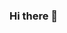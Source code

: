 ### Hi there 👋

<!--
**mc224/mc224** is a ✨ _special_ ✨ repository because its `README.md` (this file) appears on your GitHub profile.

Here are some ideas to get you started:

- Prev Project: https://github.com/otooooooooooooooooo/movies-app
- 🔭 I’m currently working on ...
- 🌱 I’m currently learning ...
- 👯 I’m looking to collaborate on ...
- 🤔 I’m looking for help with ...
- 💬 Ask me about ...
- 📫 How to reach me: ...
- 😄 Pronouns: ...
- ⚡ Fun fact: ...
-->
